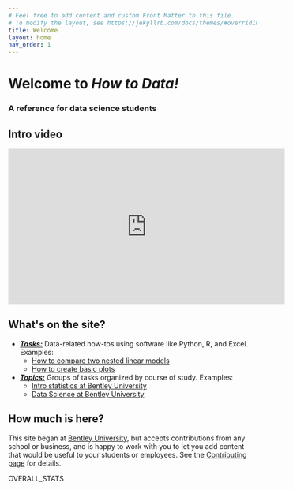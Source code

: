 ```yaml
---
# Feel free to add content and custom Front Matter to this file.
# To modify the layout, see https://jekyllrb.com/docs/themes/#overriding-theme-defaults
title: Welcome
layout: home
nav_order: 1
---
```


# Welcome to *How to Data!*

### A reference for data science students

## Intro video

<iframe width="560" height="315" src="https://www.youtube.com/v/qBxBgCiMVrQ"
        title="YouTube video player" frameborder="0"
        allow="accelerometer; autoplay; clipboard-write; encrypted-media; gyroscope; picture-in-picture; web-share"
        allowfullscreen></iframe>

## What's on the site?

 * [***Tasks:***](tasks)
   Data-related how-tos using software like Python, R, and Excel.
   Examples:
    * [How to compare two nested linear models](how-to-compare-two-nested-linear-models)
    * [How to create basic plots](how-to-create-basic-plots)
 * [***Topics:***](topics)
   Groups of tasks organized by course of study.
   Examples:
    * [Intro statistics at Bentley University](bentley-university-gb213)
    * [Data Science at Bentley University](bentley-university-ma346)

## How much is here?

This site began at [Bentley University](http://www.bentley.edu), but accepts
contributions from any school or business, and is happy to work with you to
let you add content that would be useful to your students or employees.  See the
[Contributing page](contributing) for details.

OVERALL_STATS
